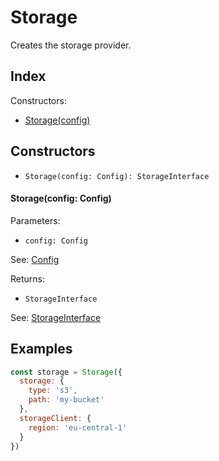 
# Storage


Creates the storage provider.

## Index


Constructors:

- [Storage(config)](#storageconfig-config)




## Constructors

- `Storage(config: Config): StorageInterface`


#### Storage(config: Config)

Parameters:

- `config: Config`

See: [Config](Config.md)

Returns:

- `StorageInterface`

See: [StorageInterface](StorageInterface.md)

## Examples

```js
const storage = Storage({
  storage: {
    type: 's3',
    path: 'my-bucket'
  },
  storageClient: {
    region: 'eu-central-1'
  }
})
```
